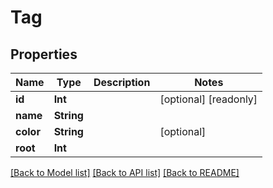 # Tag

## Properties

Name | Type | Description | Notes
------------ | ------------- | ------------- | -------------
**id** | **Int** |  | [optional] [readonly] 
**name** | **String** |  | 
**color** | **String** |  | [optional] 
**root** | **Int** |  | 

[[Back to Model list]](../#documentation-for-models) [[Back to API list]](../#documentation-for-api-endpoints) [[Back to README]](../)


